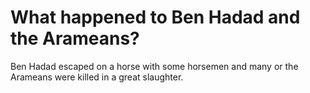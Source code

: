 # What happened to Ben Hadad and the Arameans?

Ben Hadad escaped on a horse with some horsemen and many or the Arameans were killed in a great slaughter.
